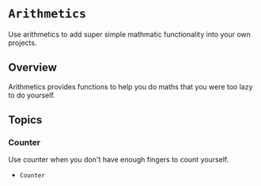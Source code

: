 # ``Arithmetics``

Use arithmetics to add super simple mathmatic functionality into your own projects.

## Overview

Arithmetics provides functions to help you do maths that you were too lazy to do yourself.

## Topics

### Counter

Use counter when you don't have enough fingers to count yourself.

- ``Counter``

